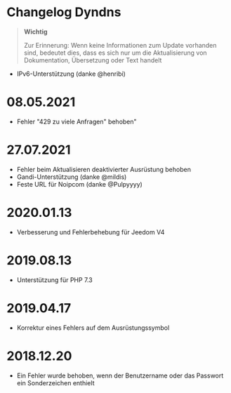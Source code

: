 # Changelog Dyndns

>**Wichtig**
>
>Zur Erinnerung: Wenn keine Informationen zum Update vorhanden sind, bedeutet dies, dass es sich nur um die Aktualisierung von Dokumentation, Übersetzung oder Text handelt

- IPv6-Unterstützung (danke @henribi)

# 08.05.2021

- Fehler "429 zu viele Anfragen" behoben"

# 27.07.2021

- Fehler beim Aktualisieren deaktivierter Ausrüstung behoben
- Gandi-Unterstützung (danke @mildis)
- Feste URL für Noipcom (danke @Pulpyyyy)

# 2020.01.13

- Verbesserung und Fehlerbehebung für Jeedom V4

# 2019.08.13

- Unterstützung für PHP 7.3

# 2019.04.17

- Korrektur eines Fehlers auf dem Ausrüstungssymbol

# 2018.12.20

- Ein Fehler wurde behoben, wenn der Benutzername oder das Passwort ein Sonderzeichen enthielt
